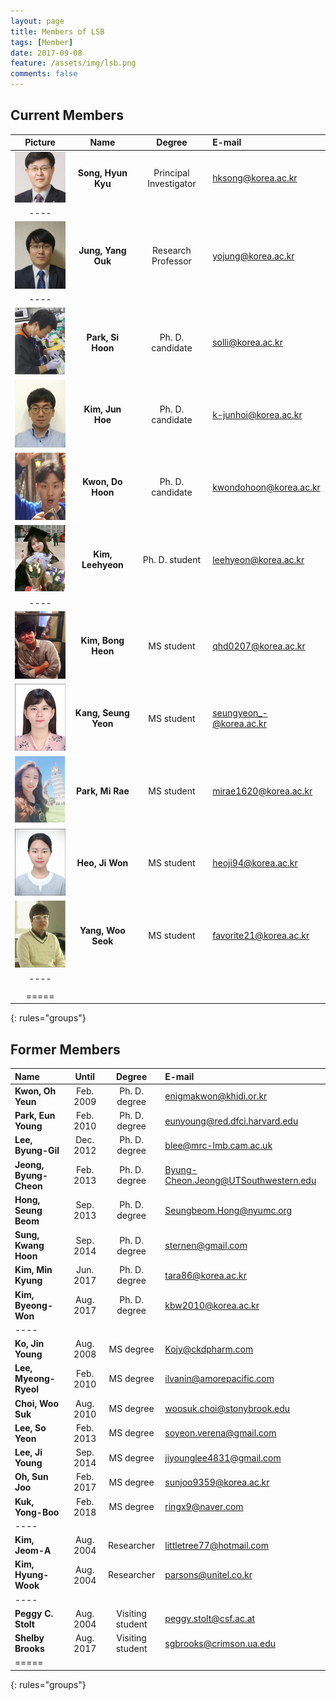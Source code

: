 ```yaml
---
layout: page
title: Members of LSB
tags: [Member]
date: 2017-09-08
feature: /assets/img/lsb.png
comments: false
---
```


## Current Members

| Picture | Name | Degree | E-mail |
|:--------:|:-------:|:--------:|:--------|
| ![ex_screenshot](/assets/img/prof.jpg) | __Song, Hyun Kyu__ | Principal Investigator | hksong@korea.ac.kr |
|----
| ![ex_screenshot](/assets/img/yoj.png) | __Jung, Yang Ouk__ | Research Professor | yojung@korea.ac.kr |
|----
| ![ex_screenshot](/assets/img/psh.jpg) | __Park, Si Hoon__ | Ph. D. candidate | solli@korea.ac.kr |
| ![ex_screenshot](/assets/img/kjh.jpg) | __Kim, Jun Hoe__ | Ph. D. candidate | k-junhoi@korea.ac.kr |
| ![ex_screenshot](/assets/img/kdh.jpg) | __Kwon, Do Hoon__ | Ph. D. candidate | kwondohoon@korea.ac.kr |
| ![ex_screenshot](/assets/img/klh.jpg) | __Kim, Leehyeon__ | Ph. D. student | leehyeon@korea.ac.kr |
|----
| ![ex_screenshot](/assets/img/kbh.jpg) | __Kim, Bong Heon__ | MS student | qhd0207@korea.ac.kr |
| ![ex_screenshot](/assets/img/ksy.jpg) | __Kang, Seung Yeon__ | MS student | seungyeon_-@korea.ac.kr |
| ![ex_screenshot](/assets/img/pmr.jpg) | __Park, Mi Rae__ | MS student |  mirae1620@korea.ac.kr |
| ![ex_screenshot](/assets/img/hjw.jpg) | __Heo, Ji Won__ | MS student | heoji94@korea.ac.kr |
| ![ex_screenshot](/assets/img/yws.jpg) | __Yang, Woo Seok__ | MS student | favorite21@korea.ac.kr |
|----
| |
|=====
{: rules="groups"}

## Former Members

| Name | Until | Degree | E-mail |
|:--------|:-------:|:--------:|:--------|
| __Kwon, Oh Yeun__ | Feb. 2009 | Ph. D. degree | enigmakwon@khidi.or.kr |
| __Park, Eun Young__ | Feb. 2010 | Ph. D. degree | eunyoung@red.dfci.harvard.edu |
| __Lee, Byung-Gil__ | Dec. 2012 | Ph. D. degree | blee@mrc-lmb.cam.ac.uk |
| __Jeong, Byung-Cheon__ | Feb. 2013 | Ph. D. degree | Byung-Cheon.Jeong@UTSouthwestern.edu |
| __Hong, Seung Beom__ | Sep. 2013 | Ph. D. degree | Seungbeom.Hong@nyumc.org |
| __Sung, Kwang Hoon__ | Sep. 2014 | Ph. D. degree | sternen@gmail.com |
| __Kim, Min Kyung__ | Jun. 2017 | Ph. D. degree | tara86@korea.ac.kr |
| __Kim, Byeong-Won__ | Aug. 2017 | Ph. D. degree | kbw2010@korea.ac.kr |
|----
| __Ko, Jin Young__ | Aug. 2008 | MS degree | Kojy@ckdpharm.com |
| __Lee, Myeong-Ryeol__ | Feb. 2010 | MS degree | ilvanin@amorepacific.com |
| __Choi, Woo Suk__ | Aug. 2010 | MS degree | woosuk.choi@stonybrook.edu |
| __Lee, So Yeon__ | Feb. 2013 | MS degree | soyeon.verena@gmail.com |
| __Lee, Ji Young__ | Sep. 2014 | MS degree | jiyounglee4831@gmail.com |
| __Oh, Sun Joo__ | Feb. 2017 | MS degree |  sunjoo9359@korea.ac.kr |
| __Kuk, Yong-Boo__ | Feb. 2018 | MS degree | ringx9@naver.com |
|----
| __Kim, Jeom-A__ | Aug. 2004 | Researcher | littletree77@hotmail.com |
| __Kim, Hyung-Wook__ | Aug. 2004 | Researcher | parsons@unitel.co.kr |
|----
| __Peggy C. Stolt__ | Aug. 2004 | Visiting student | peggy.stolt@csf.ac.at |
| __Shelby Brooks__ | Aug. 2017 | Visiting student | sgbrooks@crimson.ua.edu |
|=====
{: rules="groups"}
